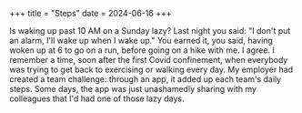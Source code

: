 +++
title = "Steps"
date = 2024-06-16
+++

Is waking up past 10 AM on a Sunday lazy? Last night you said: "I don't put an alarm, I'll wake up when I wake up." You earned it, you said, having woken up at 6 to go on a run, before going on a hike with me. I agree. I remember a time, soon after the first Covid confinement, when everybody was trying to get back to exercising or walking every day. My employer had created a team challenge: through an app, it added up each team's daily steps. Some days, the app was just unashamedly sharing with my colleagues that I'd had one of those lazy days. 

